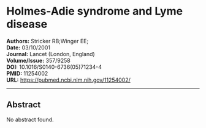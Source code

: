 # Holmes-Adie syndrome and Lyme disease

**Authors:** Stricker RB;Winger EE;  
**Date:** 03/10/2001  
**Journal:** Lancet (London, England)  
**Volume/Issue:** 357/9258  
**DOI:** 10.1016/S0140-6736(05)71234-4  
**PMID:** 11254002  
**URL:** https://pubmed.ncbi.nlm.nih.gov/11254002/

---

## Abstract

No abstract found.
